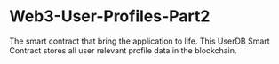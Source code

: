 # Web3-User-Profiles-Part2
The smart contract that bring the application to life. This UserDB Smart Contract stores all user relevant profile data in the blockchain. 
